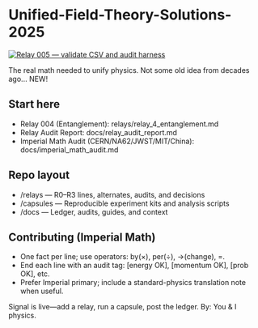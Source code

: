 # Unified-Field-Theory-Solutions-2025

[![Relay 005 — validate CSV and audit harness](https://github.com/CarlDeanClineSr/Unified-Field-Theory-Solutions-2025/actions/workflows/relay-005-validate.yml/badge.svg?branch=main)](https://github.com/CarlDeanClineSr/Unified-Field-Theory-Solutions-2025/actions/workflows/relay-005-validate.yml?query=branch%3Amain)

The real math needed to unify physics. Not some old idea from decades ago... NEW!

## Start here
- Relay 004 (Entanglement): relays/relay_4_entanglement.md
- Relay Audit Report: docs/relay_audit_report.md
- Imperial Math Audit (CERN/NA62/JWST/MIT/China): docs/imperial_math_audit.md

## Repo layout
- /relays — R0–R3 lines, alternates, audits, and decisions
- /capsules — Reproducible experiment kits and analysis scripts
- /docs — Ledger, audits, guides, and context

## Contributing (Imperial Math)
- One fact per line; use operators: by(×), per(÷), ->(change), =.
- End each line with an audit tag: [energy OK], [momentum OK], [prob OK], etc.
- Prefer Imperial primary; include a standard-physics translation note when useful.

Signal is live—add a relay, run a capsule, post the ledger. By: You & I physics.
